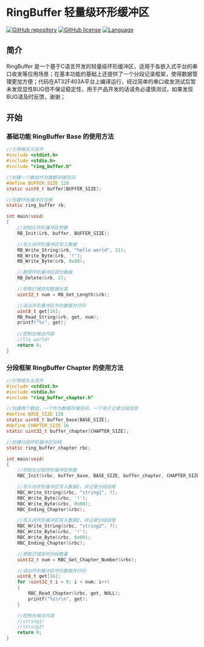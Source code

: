 # RingBuffer 轻量级环形缓冲区
[![GitHub repository](https://img.shields.io/badge/github-RingBuffer-blue)](https://github.com/netube99/RingBuffer) [![GitHub license](https://img.shields.io/github/license/netube99/RingBuffer?color=green)](https://github.com/netube99/RingBuffer/blob/main/LICENSE) [![Language](https://img.shields.io/badge/make%20with-C-red)]()

## 简介
RingBuffer 是一个基于C语言开发的轻量级环形缓冲区，适用于各嵌入式平台的串口收发等应用场景；在基本功能的基础上还提供了一个分段记录框架，使得数据管理更加方便；代码在AT32F403A平台上编译运行，经过简单的串口收发测试后暂未发现显性BUG但不保证稳定性，用于产品开发的话请务必谨慎测试，如果发现BUG请及时反馈，谢谢；

## 开始
### 基础功能 RingBuffer Base 的使用方法

```c
//引用相关头文件
#include <stdint.h>
#include <stdio.h>
#include "ring_buffer.h"

//创建一个数组作为数据存储空间
#define BUFFER_SIZE 128
static uint8_t buffer[BUFFER_SIZE];

//创建环形缓冲区句柄
static ring_buffer rb;

int main(void)
{
    //初始化环形缓冲区参数
    RB_Init(&rb, buffer, BUFFER_SIZE);

    //写入向环形缓冲区写入数据
    RB_Write_String(&rb, "hello world", 11);
    RB_Write_Byte(&rb, '!');
    RB_Write_Byte(&rb, 0x00);

    //删除环形缓冲区部分数据
    RB_Delete(&rb, 2);

    //获取已储存的数据长度
    uint32_t num = RB_Get_Length(&rb);

    //读出环形缓冲区中的数据并打印
    uint8_t get[16];
    RB_Read_String(&rb, get, num);
    printf("%s", get);
    
    //控制台输出内容
    //llo world!
    return 0;
}
```
### 分段框架 RingBuffer Chapter 的使用方法

```c
//引用相关头文件
#include <stdint.h>
#include <stdio.h>
#include "ring_buffer_chapter.h"

//创建两个数组，一个作为数据存储空间，一个用于记录分段信息
#define BASE_SIZE 128
static uint8_t buffer_base[BASE_SIZE];
#define CHAPTER_SIZE 16
static uint32_t buffer_chapter[CHAPTER_SIZE];

//创建分段环形缓冲区句柄
static ring_buffer_chapter rbc;

int main(void)
{
    //初始化分段环形缓冲区参数
    RBC_Init(&rbc, buffer_base, BASE_SIZE, buffer_chapter, CHAPTER_SIZE);

    //写入向环形缓冲区写入数据1，并记录分段结尾
    RBC_Write_String(&rbc, "string1", 7);
    RBC_Write_Byte(&rbc, '!');
    RBC_Write_Byte(&rbc, 0x00);
    RBC_Ending_Chapter(&rbc);

    //写入向环形缓冲区写入数据2，并记录分段结尾
    RBC_Write_String(&rbc, "string2", 7);
    RBC_Write_Byte(&rbc, '!');
    RBC_Write_Byte(&rbc, 0x00);
    RBC_Ending_Chapter(&rbc);

    //获取已储存的分段数量
    uint32_t num = RBC_Get_Chapter_Number(&rbc);

    //读出环形缓冲区中的数据并打印
    uint8_t get[16];
    for (uint32_t i = 0; i < num; i++)
    {
        RBC_Read_Chapter(&rbc, get, NULL);
        printf("%s\r\n", get);
    }

    //控制台输出内容
    //string1!
    //string2!
    return 0;
}
```